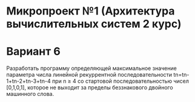 # Микропроект №1 (Архитектура вычислительных систем 2 курс)
# Вариант 6
Разработать программу определяющей максимальное значение параметра числа линейной рекуррентной последовательности tn=tn-1+tn-2+tn-3+tn-4 при n ≥ 4 со стартовой последовательностью чисел [0,1,0,1], которое не выходит за пределы беззнакового двойного машинного слова.
